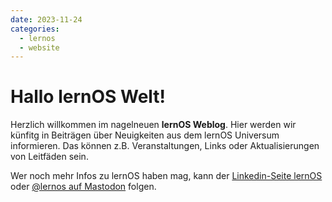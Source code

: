 ```yaml
---
date: 2023-11-24
categories:
  - lernos
  - website
---
```


# Hallo lernOS Welt!
Herzlich willkommen im nagelneuen **lernOS Weblog**. Hier werden wir künfitg in Beiträgen über Neuigkeiten aus dem lernOS Universum informieren. Das können z.B. Veranstaltungen, Links oder Aktualisierungen von Leitfäden sein.

Wer noch mehr Infos zu lernOS haben mag, kann der [Linkedin-Seite lernOS](https://www.linkedin.com/showcase/28494203/) oder [@lernos auf Mastodon](https://colearn.social/@lernos) folgen.